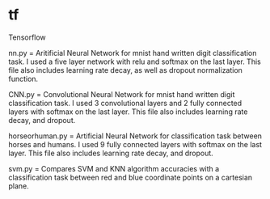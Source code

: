# tf
Tensorflow

nn.py = Aritificial Neural Network for mnist hand written digit classification task. I used a five layer network with relu and softmax on the last layer. This file also includes learning rate decay, as well as dropout normalization function.

CNN.py = Convolutional Neural Network for mnist hand written digit classification task. I used 3 convolutional layers and 2 fully connected layers with softmax on the last layer. This file also includes learning rate decay, and dropout.

horseorhuman.py = Artificial Neural Network for classification task between horses and humans. I used 9 fully connected layers with softmax on the last layer. This file also includes learning rate decay, and dropout.

svm.py = Compares SVM and KNN algorithm accuracies with a classification task between red and blue coordinate points on a cartesian plane.


